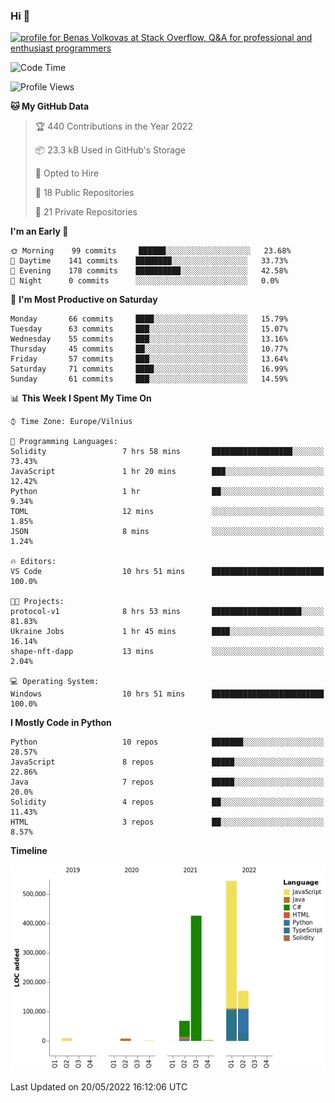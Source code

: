 ### Hi 👋
<a href="https://stackoverflow.com/users/14954249/benas-volkovas"><img src="https://stackoverflow.com/users/flair/14954249.png?theme=dark" width="208" height="58" alt="profile for Benas Volkovas at Stack Overflow, Q&amp;A for professional and enthusiast programmers" title="profile for Benas Volkovas at Stack Overflow, Q&amp;A for professional and enthusiast programmers"></a>

<!--START_SECTION:waka-->
![Code Time](http://img.shields.io/badge/Code%20Time-697%20hrs%2031%20mins-blue)

![Profile Views](http://img.shields.io/badge/Profile%20Views-0-blue)

**🐱 My GitHub Data** 

> 🏆 440 Contributions in the Year 2022
 > 
> 📦 23.3 kB Used in GitHub's Storage 
 > 
> 💼 Opted to Hire
 > 
> 📜 18 Public Repositories 
 > 
> 🔑 21 Private Repositories  
 > 
**I'm an Early 🐤** 

```text
🌞 Morning    99 commits     ██████░░░░░░░░░░░░░░░░░░░   23.68% 
🌆 Daytime    141 commits    ████████░░░░░░░░░░░░░░░░░   33.73% 
🌃 Evening    178 commits    ██████████░░░░░░░░░░░░░░░   42.58% 
🌙 Night      0 commits      ░░░░░░░░░░░░░░░░░░░░░░░░░   0.0%

```
📅 **I'm Most Productive on Saturday** 

```text
Monday       66 commits     ████░░░░░░░░░░░░░░░░░░░░░   15.79% 
Tuesday      63 commits     ███░░░░░░░░░░░░░░░░░░░░░░   15.07% 
Wednesday    55 commits     ███░░░░░░░░░░░░░░░░░░░░░░   13.16% 
Thursday     45 commits     ██░░░░░░░░░░░░░░░░░░░░░░░   10.77% 
Friday       57 commits     ███░░░░░░░░░░░░░░░░░░░░░░   13.64% 
Saturday     71 commits     ████░░░░░░░░░░░░░░░░░░░░░   16.99% 
Sunday       61 commits     ███░░░░░░░░░░░░░░░░░░░░░░   14.59%

```


📊 **This Week I Spent My Time On** 

```text
⌚︎ Time Zone: Europe/Vilnius

💬 Programming Languages: 
Solidity                 7 hrs 58 mins       ██████████████████░░░░░░░   73.43% 
JavaScript               1 hr 20 mins        ███░░░░░░░░░░░░░░░░░░░░░░   12.42% 
Python                   1 hr                ██░░░░░░░░░░░░░░░░░░░░░░░   9.34% 
TOML                     12 mins             ░░░░░░░░░░░░░░░░░░░░░░░░░   1.85% 
JSON                     8 mins              ░░░░░░░░░░░░░░░░░░░░░░░░░   1.24%

🔥 Editors: 
VS Code                  10 hrs 51 mins      █████████████████████████   100.0%

🐱‍💻 Projects: 
protocol-v1              8 hrs 53 mins       ████████████████████░░░░░   81.83% 
Ukraine Jobs             1 hr 45 mins        ████░░░░░░░░░░░░░░░░░░░░░   16.14% 
shape-nft-dapp           13 mins             ░░░░░░░░░░░░░░░░░░░░░░░░░   2.04%

💻 Operating System: 
Windows                  10 hrs 51 mins      █████████████████████████   100.0%

```

**I Mostly Code in Python** 

```text
Python                   10 repos            ███████░░░░░░░░░░░░░░░░░░   28.57% 
JavaScript               8 repos             █████░░░░░░░░░░░░░░░░░░░░   22.86% 
Java                     7 repos             █████░░░░░░░░░░░░░░░░░░░░   20.0% 
Solidity                 4 repos             ██░░░░░░░░░░░░░░░░░░░░░░░   11.43% 
HTML                     3 repos             ██░░░░░░░░░░░░░░░░░░░░░░░   8.57%

```


**Timeline**

![Chart not found](https://raw.githubusercontent.com/BenasVolkovas/BenasVolkovas/main/charts/bar_graph.png) 


 Last Updated on 20/05/2022 16:12:06 UTC
<!--END_SECTION:waka-->
